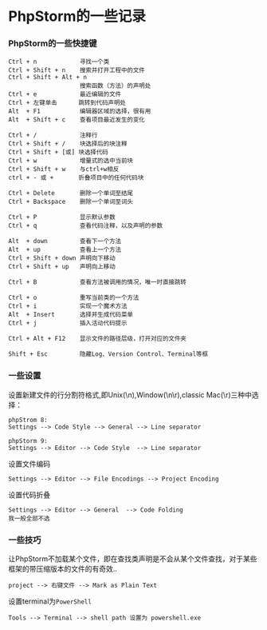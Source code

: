 # PhpStorm的一些记录

### PhpStorm的一些快捷键
```
Ctrl + n            寻找一个类
Ctrl + Shift + n    搜索并打开工程中的文件
Ctrl + Shift + Alt + n    
                    搜索函数（方法）的声明处
Ctrl + e            最近编辑的文件
Ctrl + 左键单击      跳转到代码声明处
Alt  + F1           编辑器区域的选择，很有用
Alt  + Shift + c    查看项目最近发生的变化

Ctrl + /            注释行
Ctrl + Shift + /    块选择后的块注释
Ctrl + Shift + [或] 块选择代码
Ctrl + w            增量式的选中当前块
Ctrl + Shift + w    与ctrl+w相反
ctrl + - 或 +       折叠项目中的任何代码块

Ctrl + Delete       删除一个单词至结尾
Ctrl + Backspace    删除一个单词至词头

Ctrl + P            显示默认参数
Ctrl + q            查看代码注释，以及声明的参数

Alt  + down         查看下一个方法
Alt  + up           查看上一个方法
Ctrl + Shift + down 声明向下移动
Ctrl + Shift + up   声明向上移动

Ctrl + B            查看方法被调用的情况，唯一时直接跳转

Ctrl + o            重写当前类的一个方法
Ctrl + i            实现一个魔术方法
Alt  + Insert       选择并生成代码菜单
Ctrl + j            插入活动代码提示

Ctrl + Alt + F12    显示文件的路径层级，打开对应的文件夹

Shift + Esc         隐藏Log、Version Control、Terminal等框
```

### 一些设置
设置新建文件的行分割符格式,即Unix(\n),Window(\n\r),classic Mac(\r)三种中选择：
```
phpStrom 8:
Settings --> Code Style --> General --> Line separator

phpStorm 9:
Settings --> Editor --> Code Style  --> Line separator
```

设置文件编码
```
Settings --> Editor --> File Encodings --> Project Encoding
```

设置代码折叠
```
Settings --> Editor --> General  --> Code Folding
我一般全部不选
```

### 一些技巧
让PhpStorm不加载某个文件，即在查找类声明是不会从某个文件查找，对于某些框架的带压缩版本的文件的有奇效..
```
project --> 右键文件 --> Mark as Plain Text
```
设置terminal为`PowerShell`
```
Tools --> Terminal --> shell path 设置为 powershell.exe
```